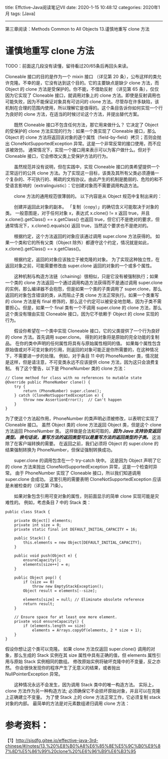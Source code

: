 title: Effctive-Java阅读笔记VII
date: 2020-1-15 10:48:12
categories: 2020年1月
tags: [Java]

---

第三章阅读：Methods Common to All Objects
13.谨慎地重写 clone 方法

<!-- more -->

# 谨慎地重写 clone 方法

TODO：前面这几段没有读懂，留待看过20/65条后再回头来读。

Cloneable 接口的目的是作为一个 mixin 接口 （详见第 20 条），公布这样的类允许克隆。不幸的是，它没有达到这个目的。它的主要缺点是缺少 clone 方法，而 Object 的 clone 方法是受保护的。你不能，不借助反射 （详见第 65 条），仅仅因为它实现了 Cloneable 接口，就调用对象上的 clone 方法。即使是反射调用也可能失败，因为不能保证对象具有可访问的 clone 方法。尽管存在许多缺陷，该机制在合理的范围内使用，所以理解它是值得的。这个条目告诉你如何实现一个行为良好的 clone 方法，在适当的时候讨论这个方法，并提出替代方案。

　　既然 Cloneable 接口不包含任何方法，那它用来做什么？ 它决定了 Object 的受保护的 clone 方法实现的行为：如果一个类实现了 Cloneable 接口，那么 Object 的 clone 方法将返回该对象的逐个属性（field-by-field）拷贝；否则会抛出 CloneNotSupportedException 异常。这是一个非常反常的接口使用，而不应该被效仿。 通常情况下，实现一个接口用来表示可以为客户做什么。但对于 Cloneable 接口，它会修改父类上受保护方法的行为。

　　虽然规范并没有说明，但在实践中，实现 Cloneable 接口的类希望提供一个正常运行的公共 clone 方法。为了实现这一目标，该类及其所有父类必须遵循一个复杂的、不可执行的、稀疏的文档协议。由此产生的机制是脆弱的、危险的和不受语言影响的（extralinguistic）：它创建对象而不需要调用构造方法。

　　clone 方法的通用规范很薄弱的。 以下内容是从 Object 规范中复制出来的：

　　创建并返回此对象的副本。 「复制（copy）」的确切含义可能取决于对象的类。 一般意图是，对于任何对象 x，表达式 x.clone() != x 返回 true，并且 x.clone().getClass() == x.getClass() 也返回 true，但它们不是绝对的要求，但通常情况下，x.clone().equals(x) 返回 true，当然这个要求也不是绝对的。

　　根据约定，这个方法返回的对象应该通过调用 super.clone 方法获得的。 如果一个类和它的所有父类（Object 除外）都遵守这个约定，情况就是如此，x.clone().getClass() == x.getClass()。

　　根据约定，返回的对象应该独立于被克隆的对象。 为了实现这种独立性，在返回对象之前，可能需要修改由 super.clone 返回的对象的一个或多个属性。

　　这种机制与构造方法链（chaining）很相似，只是它没有被强制执行；如果一个类的 clone 方法返回一个通过调用构造方法获得而不是通过调用 super.clone 的实例，那么编译器不会抱怨，但是如果一个类的子类调用了 super.clone，那么返回的对象包含错误的类，从而阻止子类 clone 方法正常执行。如果一个类重写的 clone 方法是有 final 修饰的，那么这个约定可以被安全地忽略，因为子类不需要担心。但是，如果一个 final 类有一个不调用 super.clone 的 clone 方法，那么这个类没有理由实现 Cloneable 接口，因为它不依赖于 Object 的 clone 实现的行为。

　　假设你希望在一个类中实现 Cloneable 接口，它的父类提供了一个行为良好的 clone 方法。首先调用 super.clone。 得到的对象将是原始的完全功能的复制品。 在你的类中声明的任何属性将具有与原始属性相同的值。 如果每个属性包含原始值或对不可变对象的引用，则返回的对象可能正是你所需要的，在这种情况下，不需要进一步的处理。 例如，对于条目 11 中的 PhoneNumber 类，情况就是这样，但是请注意，不可变类永远不应该提供 clone 方法，因为这只会浪费复制。 有了这个警告，以下是 PhoneNumber 类的 clone 方法：

    // Clone method for class with no references to mutable state
    @Override public PhoneNumber clone() {
        try {
            return (PhoneNumber) super.clone();
        } catch (CloneNotSupportedException e) {
            throw new AssertionError();  // Can't happen
        }
    }

为了使这个方法起作用，PhoneNumber 的类声明必须被修改，以表明它实现了 Cloneable 接口。 虽然 Object 类的 clone 方法返回 Object 类，但是这个 clone 方法返回 PhoneNumber 类。 这样做是合法和可取的，***因为 Java 支持协变返回类型。 换句话说，重写方法的返回类型可以是重写方法的返回类型的子类。*** 这消除了在客户端转换的需要。 在返回之前，我们必须将 Object 的 super.clone 的结果强制转换为 PhoneNumber，但保证强制转换成功。

　　super.clone 的调用包含在一个 try-catch 块中。 这是因为 Object 声明了它的 clone 方法来抛出 CloneNotSupportedException 异常，这是一个检查时异常。 由于 PhoneNumber 实现了 Cloneable 接口，所以我们知道调用 super.clone 会成功。 这里引用的需要表明 CloneNotSupportedException 应该是未被检查的（详见第 71条）。

　　如果对象包含引用可变对象的属性，则前面显示的简单 clone 实现可能是灾难性的。 例如，考虑条目 7 中的 Stack 类：

    public class Stack {

        private Object[] elements;
        private int size = 0;
        private static final int DEFAULT_INITIAL_CAPACITY = 16;

        public Stack() {
            this.elements = new Object[DEFAULT_INITIAL_CAPACITY];
        }

        public void push(Object e) {
            ensureCapacity();
            elements[size++] = e;
        }

        public Object pop() {
            if (size == 0)
                throw new EmptyStackException();
            Object result = elements[--size];

            elements[size] = null; // Eliminate obsolete reference
            return result;
        }

        // Ensure space for at least one more element.
        private void ensureCapacity() {
            if (elements.length == size)
                elements = Arrays.copyOf(elements, 2 * size + 1);
        }
    }

假设你想让这个类可以克隆。 如果 clone 方法仅返回 super.clone() 调用的对象，那么生成的 Stack 实例在其 size 属性中具有正确的值，但 elements 属性引用与原始 Stack 实例相同的数组。 修改原始实例将破坏克隆中的不变量，反之亦然。 你会很快发现你的程序产生了无意义的结果，或者抛出 NullPointerException 异常。

　　这种情况永远不会发生，因为调用 Stack 类中的唯一构造方法。 实际上，clone 方法作为另一种构造方法; 必须确保它不会损坏原始对象，并且可以在克隆上正确建立不变量。 为了使 Stack 上的 clone 方法正常工作，它必须复制 stack 对象的内部。 最简单的方法是对元素数组递归调用 clone 方法：

# 参考资料：
【1】http://sjsdfg.gitee.io/effective-java-3rd-chinese/#/notes/13.%20%E8%B0%A8%E6%85%8E%E5%9C%B0%E9%87%8D%E5%86%99%20clone%20%E6%96%B9%E6%B3%95
